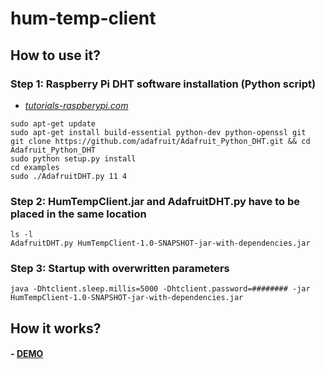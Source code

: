 # hum-temp-client
## How to use it?
### Step 1: Raspberry Pi DHT software installation (Python script)
- _[tutorials-raspberypi.com](https://tutorials-raspberrypi.com/raspberry-pi-measure-humidity-temperature-dht11-dht22/)_
```
sudo apt-get update
sudo apt-get install build-essential python-dev python-openssl git
git clone https://github.com/adafruit/Adafruit_Python_DHT.git && cd Adafruit_Python_DHT
sudo python setup.py install
cd examples
sudo ./AdafruitDHT.py 11 4
```
### Step 2: HumTempClient.jar and AdafruitDHT.py have to be placed in the same location
```
ls -l
AdafruitDHT.py HumTempClient-1.0-SNAPSHOT-jar-with-dependencies.jar
```
### Step 3: Startup with overwritten parameters
```
java -Dhtclient.sleep.millis=5000 -Dhtclient.password=######## -jar HumTempClient-1.0-SNAPSHOT-jar-with-dependencies.jar
```
## How it works?
#### - [DEMO](https://htsystem.herokuapp.com/)